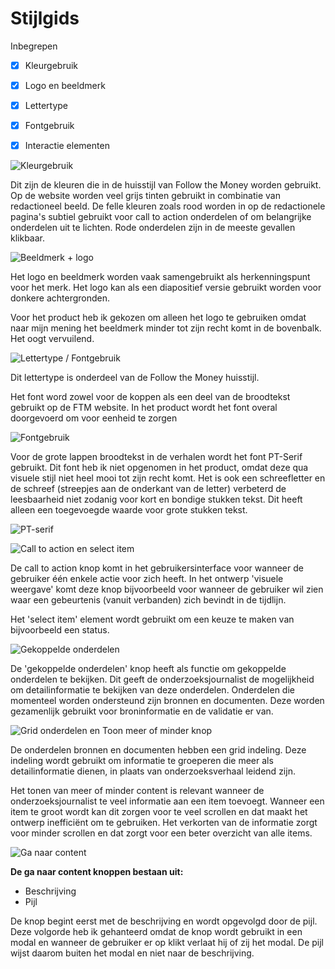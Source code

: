 # Stijlgids

Inbegrepen
- [x] Kleurgebruik
- [x] Logo en beeldmerk
- [x] Lettertype
- [x] Fontgebruik
- [x] Interactie elementen


![Kleurgebruik](content/stijlgids1.png)

Dit zijn de kleuren die in de huisstijl van Follow the Money worden gebruikt. Op de website worden veel grijs tinten gebruikt in combinatie van redactioneel beeld. De felle kleuren zoals rood worden in op de redactionele pagina's subtiel gebruikt voor call to action onderdelen of om belangrijke onderdelen uit te lichten. Rode onderdelen zijn in de meeste gevallen klikbaar.

<!--Op de website wordt veel redactioneel beeld gebruikt, deze brengen de content tot leven. -->

![Beeldmerk + logo](content/stijlgids2.png)

Het logo en beeldmerk worden vaak samengebruikt als herkenningspunt voor het merk. Het logo kan als een diapositief versie gebruikt worden voor donkere achtergronden.

Voor het product heb ik gekozen om alleen het logo te gebruiken omdat naar mijn mening het beeldmerk minder tot zijn recht komt in de bovenbalk. Het oogt vervuilend.


![Lettertype / Fontgebruik](content/stijlgids3.png)

Dit lettertype is onderdeel van de Follow the Money huisstijl. 

Het font word zowel voor de koppen als een deel van de broodtekst gebruikt op de FTM website. In het product wordt het font overal doorgevoerd om voor eenheid te zorgen

 
![Fontgebruik](content/stijlgids4.png)

Voor de grote lappen broodtekst in de verhalen wordt het font PT-Serif gebruikt. Dit font heb ik niet opgenomen in het product, omdat deze qua visuele stijl niet heel mooi tot zijn recht komt. Het is ook een schreefletter en de schreef (streepjes aan de onderkant van de letter) verbeterd de leesbaarheid niet zodanig voor kort en bondige stukken tekst. Dit heeft alleen een toegevoegde waarde voor grote stukken tekst.

![PT-serif](content/pt-serif.png)




![Call to action en select item](content/stijlgids5.png)

De call to action knop komt in het gebruikersinterface voor wanneer de gebruiker één enkele actie voor zich heeft. In het ontwerp 'visuele weergave' komt deze knop bijvoorbeeld voor wanneer de gebruiker wil zien waar een gebeurtenis (vanuit verbanden) zich bevindt in de tijdlijn.

Het 'select item' element wordt gebruikt om een keuze te maken van bijvoorbeeld een status.

![Gekoppelde onderdelen](content/stijlgids6.png)

De 'gekoppelde onderdelen' knop heeft als functie om gekoppelde onderdelen te bekijken. Dit geeft de onderzoeksjournalist de mogelijkheid om detailinformatie te bekijken van deze onderdelen. Onderdelen die momenteel worden ondersteund zijn bronnen en documenten. Deze worden gezamenlijk gebruikt voor broninformatie en de validatie er van.


![Grid onderdelen en Toon meer of minder knop](content/stijlgids8.png)


De onderdelen bronnen en documenten hebben een grid indeling. Deze indeling wordt gebruikt om informatie te groeperen die meer als detailinformatie dienen, in plaats van onderzoeksverhaal leidend zijn.


Het tonen van meer of minder content is relevant wanneer de onderzoeksjournalist te veel informatie aan een item toevoegt. Wanneer een item te groot wordt kan dit zorgen voor te veel scrollen en dat maakt het ontwerp inefficiënt om te gebruiken. Het verkorten van de informatie zorgt voor minder scrollen en dat zorgt voor een beter overzicht van alle items.



![Ga naar content](content/stijlgids9.png)

__De ga naar content knoppen bestaan uit:__

* Beschrijving
* Pijl


De knop begint eerst met de beschrijving en wordt opgevolgd door de pijl. Deze volgorde heb ik gehanteerd omdat de knop wordt gebruikt in een modal en wanneer de gebruiker er op klikt verlaat hij of zij het modal. De pijl wijst daarom  buiten het modal en niet naar de beschrijving.
